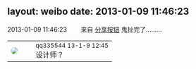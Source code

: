layout: weibo
date: 2013-01-09 11:46:23
---
<meta name="referrer" content="no-referrer" />

2013-01-09 11:46:23  &nbsp;&nbsp;&nbsp;&nbsp;&nbsp;&nbsp; 来自 <a href="http://app.weibo.com/t/feed/cUcI1A" rel="nofollow">分享按钮</a>
鬼扯完了......... ​​​

<table style="width: 100%;">
  <tr>
    <td style="width: 40px;"><img style="border-radius:50%" src="https://tva4.sinaimg.cn/crop.0.0.180.180.50/7d25944djw1e8qgp5bmzyj2050050aa8.jpg?KID=imgbed,tva&Expires=1624466930&ssig=MS9p7jW3j7"></td>
    <td colspan="2"><small>qq335544 13-1-9 12:45</small><br/>设计师？</td>
  </tr>
</table>
